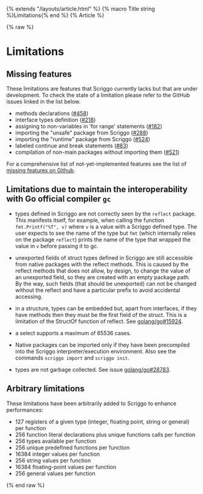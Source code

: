 {% extends "/layouts/article.html" %}
{% macro Title string %}Limitations{% end %}
{% Article %}

{% raw %}

# Limitations

## Missing features

These limitations are features that Scriggo currently lacks but that are
under development. To check the state of a limitation please refer to the
GitHub issues linked in the list below.

* methods declarations ([#458](https://github.com/open2b/scriggo/issues/458))
* interface types definition ([#218](https://github.com/open2b/scriggo/issues/218))
* assigning to non-variables in 'for range' statements ([#182](https://github.com/open2b/scriggo/issues/182))
* importing the "unsafe" package from Scriggo ([#288](https://github.com/open2b/scriggo/issues/288))
* importing the "runtime" package from Scriggo ([#524](https://github.com/open2b/scriggo/issues/524))
* labeled continue and break statements ([#83](https://github.com/open2b/scriggo/issues/83))
* compilation of non-main packages without importing them ([#521](https://github.com/open2b/scriggo/issues/521))

For a comprehensive list of not-yet-implemented features
see the list of [missing features on Github](https://github.com/open2b/scriggo/labels/missing-feature).

## Limitations due to maintain the interoperability with Go official compiler `gc`

* types defined in Scriggo are not correctly seen by the `reflect` package.
    This manifests itself, for example, when calling the function
    `fmt.Printf("%T", v)` where `v` is a value with a Scriggo defined type.
    The user expects to see the name of the type but `fmt` (which internally
    relies on the package `reflect`) prints the name of the type that wrapped
    the value in `v` before passing it to gc.

* unexported fields of struct types defined in Scriggo are still accessible
    from native packages with the reflect methods. This is caused by the
    reflect methods that does not allow, by design, to change the value of an
    unexported field, so they are created with an empty package path. By the
    way, such fields (that should be unexported) can not be changed without
    the reflect and have a particular prefix to avoid accidental accessing.

* in a structure, types can be embedded but, apart from interfaces, if they
    have methods then they must be the first field of the struct. This is a
    limitation of the StructOf function of reflect.
    See [golang/go#15924](https://github.com/golang/go/issues/15924).

* a select supports a maximum of 65536 cases.

* Native packages can be imported only if they have been precompiled into the
    Scriggo interpreter/execution environment.
    Also see the commands `scriggo import` and `scriggo init`.

* types are not garbage collected. See issue [golang/go#28783](https://github.com/golang/go/issues/28783).

## Arbitrary limitations

These limitations have been arbitrarily added to Scriggo to enhance
performances:

* 127 registers of a given type (integer, floating point, string or general) per function
* 256 function literal declarations plus unique functions calls per function
* 256 types available per function
* 256 unique predefined functions per function
* 16384 integer values per function
* 256 string values per function
* 16384 floating-point values per function
* 256 general values per function

{% end raw %}

